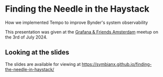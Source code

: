 # Finding the Needle in the Haystack
How we implemented Tempo to improve Bynder's system observability

This presentation was given at the [Grafana & Friends Amsterdam](https://www.meetup.com/nl-NL/grafana-friends-amsterdam/) meetup on the 3rd of July 2024.


## Looking at the slides
The slides are available for viewing at https://symbianx.github.io/finding-the-needle-in-haystack/
